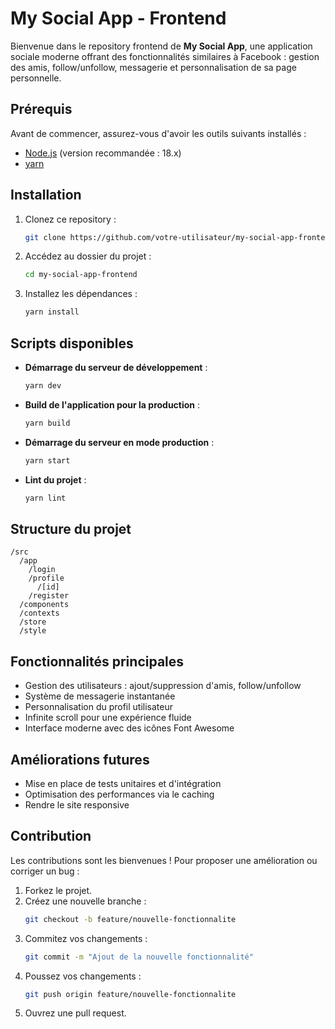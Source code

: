 # My Social App - Frontend

Bienvenue dans le repository frontend de **My Social App**, une application sociale moderne offrant des fonctionnalités similaires à Facebook : gestion des amis, follow/unfollow, messagerie et personnalisation de sa page personnelle.

## Prérequis

Avant de commencer, assurez-vous d'avoir les outils suivants installés :

- [Node.js](https://nodejs.org/) (version recommandée : 18.x)
- [yarn](https://yarnpkg.com/)

## Installation

1. Clonez ce repository :
   ```bash
   git clone https://github.com/votre-utilisateur/my-social-app-frontend.git
   ```
2. Accédez au dossier du projet :
   ```bash
   cd my-social-app-frontend
   ```
3. Installez les dépendances :
   ```bash
   yarn install
   ```

## Scripts disponibles

- **Démarrage du serveur de développement** :
  ```bash
  yarn dev
  ```
- **Build de l'application pour la production** :
  ```bash
  yarn build
  ```
- **Démarrage du serveur en mode production** :
  ```bash
  yarn start
  ```
- **Lint du projet** :
  ```bash
  yarn lint
  ```

## Structure du projet

```
/src
  /app
    /login
    /profile
      /[id]
    /register
  /components
  /contexts
  /store
  /style
```

## Fonctionnalités principales

- Gestion des utilisateurs : ajout/suppression d'amis, follow/unfollow
- Système de messagerie instantanée
- Personnalisation du profil utilisateur
- Infinite scroll pour une expérience fluide
- Interface moderne avec des icônes Font Awesome

## Améliorations futures

- Mise en place de tests unitaires et d'intégration
- Optimisation des performances via le caching
- Rendre le site responsive

## Contribution

Les contributions sont les bienvenues ! Pour proposer une amélioration ou corriger un bug :

1. Forkez le projet.
2. Créez une nouvelle branche :
   ```bash
   git checkout -b feature/nouvelle-fonctionnalite
   ```
3. Commitez vos changements :
   ```bash
   git commit -m "Ajout de la nouvelle fonctionnalité"
   ```
4. Poussez vos changements :
   ```bash
   git push origin feature/nouvelle-fonctionnalite
   ```
5. Ouvrez une pull request.
